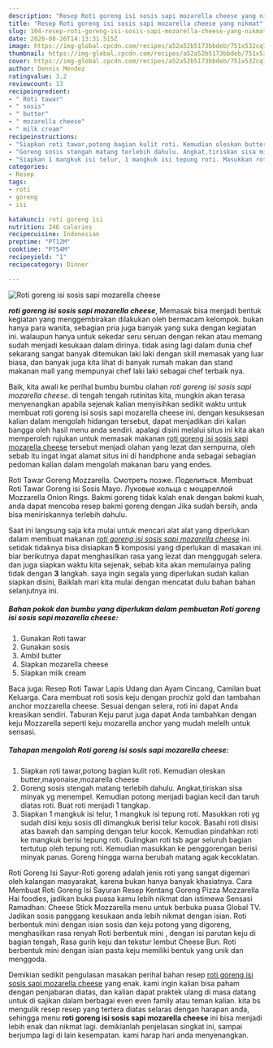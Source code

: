 ```yaml
---
description: "Resep Roti goreng isi sosis sapi mozarella cheese yang nikmat"
title: "Resep Roti goreng isi sosis sapi mozarella cheese yang nikmat"
slug: 104-resep-roti-goreng-isi-sosis-sapi-mozarella-cheese-yang-nikmat
date: 2020-08-26T14:13:31.515Z
image: https://img-global.cpcdn.com/recipes/a52a52b5173bbdeb/751x532cq70/roti-goreng-isi-sosis-sapi-mozarella-cheese-foto-resep-utama.jpg
thumbnail: https://img-global.cpcdn.com/recipes/a52a52b5173bbdeb/751x532cq70/roti-goreng-isi-sosis-sapi-mozarella-cheese-foto-resep-utama.jpg
cover: https://img-global.cpcdn.com/recipes/a52a52b5173bbdeb/751x532cq70/roti-goreng-isi-sosis-sapi-mozarella-cheese-foto-resep-utama.jpg
author: Dennis Mendez
ratingvalue: 3.2
reviewcount: 13
recipeingredient:
- " Roti tawar"
- " sosis"
- " butter"
- " mozarella cheese"
- " milk cream"
recipeinstructions:
- "Siapkan roti tawar,potong bagian kulit roti. Kemudian oleskan butter,mayonaise,mozarella cheese"
- "Goreng sosis stengah matang terlebih dahulu. Angkat,tiriskan sisa minyak yg menempel. Kemudian potong menjadi bagian kecil dan taruh diatas roti. Buat roti menjadi 1 tangkap."
- "Siapkan 1 mangkuk isi telur, 1 mangkuk isi tepung roti. Masukkan roti yg sudah diisi keju sosis dll dimangkuk berisi telur kocok. Basahi roti disisi atas bawah dan samping dengan telur kocok. Kemudian pindahkan roti ke mangkuk berisi tepung roti. Gulingkan roti tsb agar seluruh bagian tertutup oleh tepung roti. Kemudian masukkan ke penggorengan berisi minyak panas. Goreng hingga warna berubah matang agak kecoklatan."
categories:
- Resep
tags:
- roti
- goreng
- isi

katakunci: roti goreng isi 
nutrition: 246 calories
recipecuisine: Indonesian
preptime: "PT12M"
cooktime: "PT54M"
recipeyield: "1"
recipecategory: Dinner

---
```



![Roti goreng isi sosis sapi mozarella cheese](https://img-global.cpcdn.com/recipes/a52a52b5173bbdeb/751x532cq70/roti-goreng-isi-sosis-sapi-mozarella-cheese-foto-resep-utama.jpg)

<b><i>roti goreng isi sosis sapi mozarella cheese</i></b>, Memasak bisa menjadi bentuk kegiatan yang menggembirakan dilakukan oleh bermacam kelompok. bukan hanya para wanita, sebagian pria juga banyak yang suka dengan kegiatan ini. walaupun hanya untuk sekedar seru seruan dengan rekan atau memang sudah menjadi kesukaan dalam dirinya. tidak asing lagi dalam dunia chef sekarang sangat banyak ditemukan laki laki dengan skill memasak yang luar biasa, dan banyak juga kita lihat di banyak rumah makan dan stand makanan mall yang mempunyai chef laki laki sebagai chef terbaik nya.

Baik, kita awali ke perihal bumbu bumbu olahan <i>roti goreng isi sosis sapi mozarella cheese</i>. di tengah tengah rutinitas kita, mungkin akan terasa menyenangkan apabila sejenak kalian menyisihkan sedikit waktu untuk membuat roti goreng isi sosis sapi mozarella cheese ini. dengan kesuksesan kalian dalam mengolah hidangan tersebut, dapat menjadikan diri kalian bangga oleh hasil menu anda sendiri. apalagi disini melalui situs ini kita akan memperoleh rujukan untuk memasak makanan <u>roti goreng isi sosis sapi mozarella cheese</u> tersebut menjadi olahan yang lezat dan sempurna, oleh sebab itu ingat ingat alamat situs ini di handphone anda sebagai sebagian pedoman kalian dalam mengolah makanan baru yang endes.

Roti Tawar Goreng Mozzarella. Смотреть позже. Поделиться. Membuat Roti Tawar Goreng isi Sosis Mayo. Луковые кольца с моцареллой Mozzarella Onion Rings. Bakmi goreng tidak kalah enak dengan bakmi kuah, anda dapat mencoba resep bakmi goreng dengan Jika sudah bersih, anda bisa meniriskannya terlebih dahulu.


Saat ini langsung saja kita mulai untuk mencari alat alat yang diperlukan dalam membuat makanan <u><i>roti goreng isi sosis sapi mozarella cheese</i></u> ini. setidak tidaknya bisa disiapkan <b>5</b> komposisi yang diperlukan di masakan ini. biar berikutnya dapat menghasilkan rasa yang lezat dan menggugah selera. dan juga siapkan waktu kita sejenak, sebab kita akan memulainya paling tidak dengan <b>3</b> langkah. saya ingin segala yang diperlukan sudah kalian siapkan disini, Baiklah mari kita mulai dengan mencatat dulu bahan bahan selanjutnya ini.

<!--inarticleads1-->

##### Bahan pokok dan bumbu yang diperlukan dalam pembuatan Roti goreng isi sosis sapi mozarella cheese:

1. Gunakan  Roti tawar
1. Gunakan  sosis
1. Ambil  butter
1. Siapkan  mozarella cheese
1. Siapkan  milk cream


Baca juga: Resep Roti Tawar Lapis Udang dan Ayam Cincang, Camilan buat Keluarga. Cara membuat roti sosis keju dengan prochiz gold dan tambahan anchor mozzarella cheese. Sesuai dengan selera, roti ini dapat Anda kreasikan sendiri. Taburan Keju parut juga dapat Anda tambahkan dengan keju Mozzarella seperti keju mozarella anchor yang mudah melelh untuk sensasi. 

<!--inarticleads2-->

##### Tahapan mengolah Roti goreng isi sosis sapi mozarella cheese:

1. Siapkan roti tawar,potong bagian kulit roti. Kemudian oleskan butter,mayonaise,mozarella cheese
1. Goreng sosis stengah matang terlebih dahulu. Angkat,tiriskan sisa minyak yg menempel. Kemudian potong menjadi bagian kecil dan taruh diatas roti. Buat roti menjadi 1 tangkap.
1. Siapkan 1 mangkuk isi telur, 1 mangkuk isi tepung roti. Masukkan roti yg sudah diisi keju sosis dll dimangkuk berisi telur kocok. Basahi roti disisi atas bawah dan samping dengan telur kocok. Kemudian pindahkan roti ke mangkuk berisi tepung roti. Gulingkan roti tsb agar seluruh bagian tertutup oleh tepung roti. Kemudian masukkan ke penggorengan berisi minyak panas. Goreng hingga warna berubah matang agak kecoklatan.


Roti Goreng Isi Sayur-Roti goreng adalah jenis roti yang sangat digemari oleh kalangan masyarakat, karena bukan hanya banyak khasiatnya. Cara Membuat Roti Goreng Isi Sayuran  Resep Kentang Goreng Pizza Mozzarella Hai foodies, jadikan buka puasa kamu lebih nikmat dan istimewa Sensasi Ramadhan: Cheese Stick Mozzarella menu untuk berbuka puasa Global TV. Jadikan sosis panggang kesukaan anda lebih nikmat dengan isian. Roti berbentuk mini dengan isian sosis dan keju potong yang digoreng, menghasilkan rasa renyah Roti berbentuk mini , dengan isi parutan keju di bagian tengah, Rasa gurih keju dan tekstur lembut Cheese Bun. Roti berbentuk mini dengan isian pasta keju memiliki bentuk yang unik dan menggoda. 

Demikian sedikit pengulasan masakan perihal bahan resep <u>roti goreng isi sosis sapi mozarella cheese</u> yang enak. kami ingin kalian bisa paham dengan penjabaran diatas, dan kalian dapat praktek ulang di masa datang untuk di sajikan dalam berbagai even even family atau teman kalian. kita bs mengulik resep resep yang tertera diatas selaras dengan harapan anda, sehingga menu <b>roti goreng isi sosis sapi mozarella cheese</b> ini bisa menjadi lebih enak dan nikmat lagi. demikianlah penjelasan singkat ini, sampai berjumpa lagi di lain kesempatan. kami harap hari anda menyenangkan.
